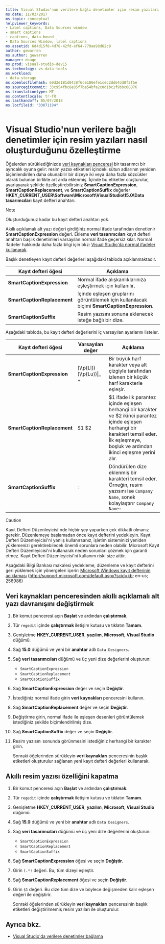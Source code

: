```yaml
---
title: Visual Studio'nun verilere bağlı denetimler için resim yazıları nasıl oluşturduğunu özelleştirme
ms.date: 11/03/2017
ms.topic: conceptual
helpviewer_keywords:
- Label captions, Data Sources window
- smart captions
- captions, data-bound
- Data Sources Window, label captions
ms.assetid: 6d4d15f8-4d78-42fd-af64-779ae98d62c8
author: gewarren
ms.author: gewarren
manager: douge
ms.prod: visual-studio-dev15
ms.technology: vs-data-tools
ms.workload:
- data-storage
ms.openlocfilehash: 60d2e181d0438f6ce180efe1cec2dd64dd8f2f5e
ms.sourcegitcommit: 33c954fbc8e05f7ba54bfa2c0d1bc1f9bbc68876
ms.translationtype: MT
ms.contentlocale: tr-TR
ms.lasthandoff: 05/07/2018
ms.locfileid: "33871194"
---
```

# <a name="customize-how-visual-studio-creates-captions-for-data-bound-controls"></a>Visual Studio'nun verilere bağlı denetimler için resim yazıları nasıl oluşturduğunu özelleştirme

Öğelerden sürüklediğinizde [veri kaynakları penceresi](add-new-data-sources.md) bir tasarımcı bir ayrıcalık oyuna gelir: resim yazısı etiketleri içindeki sütun adlarının yeniden biçimlendirilen daha okunabilir bir dizeye iki veya daha fazla sözcükler olarak bulunan birlikte art arda eklenmiş. İçinde bu etiketler oluşturulur, ayarlayarak şekilde özelleştirebilirsiniz **SmartCaptionExpression**, **SmartCaptionReplacement**, ve **SmartCaptionSuffix** değerler **HKEY_CURRENT_USER\Software\Microsoft\VisualStudio\15.0\Data tasarımcıları** kayıt defteri anahtarı.

> [!NOTE]
> Oluşturduğunuz kadar bu kayıt defteri anahtarı yok.

Akıllı açıklamalı alt yazı değeri girdiğiniz normal ifade tarafından denetlenir **SmartCaptionExpression** değeri. Ekleme **veri tasarımcıları** kayıt defteri anahtarı başlık denetimleri varsayılan normal ifade geçersiz kılar. Normal ifadeler hakkında daha fazla bilgi için bkz: [Visual Studio'da normal ifadeler kullanarak](../ide/using-regular-expressions-in-visual-studio.md).

Başlık denetleyen kayıt defteri değerleri aşağıdaki tabloda açıklanmaktadır.

|Kayıt defteri öğesi|Açıklama|
|-------------------|-----------------|
|**SmartCaptionExpression**|Normal ifade alışkanlıklarınıza eşleştirmek için kullanılır.|
|**SmartCaptionReplacement**|İçinde eşleşen gruplarını görüntülemek için kullanılacak biçimi **SmartCaptionExpression**.|
|**SmartCaptionSuffix**|Resim yazısını sonuna eklenecek isteğe bağlı bir dize.|

Aşağıdaki tabloda, bu kayıt defteri değerlerini iç varsayılan ayarlarını listeler.

|Kayıt defteri öğesi|Varsayılan değer|Açıklama|
|-------------------|-------------------|-----------------|
|**SmartCaptionExpression**|(\\\p{Ll}) (\\\p{Lu})&#124;_ +|Bir büyük harf karakter veya alt çizgiyle tarafından izlenen bir küçük harf karakterle eşleşir.|
|**SmartCaptionReplacement**|$1 $2|$1 ifade ilk parantez içinde eşleşen herhangi bir karakter ve $2 ikinci parantez içinde eşleşen herhangi bir karakteri temsil eder. İlk eşleşmeye, boşluk ve ardından ikinci eşleşme yerini alır.|
|**SmartCaptionSuffix**|:|Döndürülen dize eklenmiş bir karakteri temsil eder. Örneğin, resim yazısını ise `Company Name`, sonek kolaylaştırır `Company Name:`|

> [!CAUTION]
> Kayıt Defteri Düzenleyicisi'nde hiçbir şey yaparken çok dikkatli olmanız gerekir. Düzenlemeye başlamadan önce kayıt defterini yedekleyin. Kayıt Defteri Düzenleyicisi'ni yanlış kullanırsanız, işletim sisteminizi yeniden yüklemenizi gerektirebilecek önemli sorunlara neden olabilir. Microsoft Kayıt Defteri Düzenleyicisi'ni kullanarak neden sorunları çözmek için garanti etmez. Kayıt Defteri Düzenleyicisi'ni kullanım riski size aittir.
>
> Aşağıdaki Bilgi Bankası makalesi yedekleme, düzenleme ve kayıt defterini geri yüklemek için yönergeleri içerir: [Microsoft Windows kayıt defterinin açıklaması](http://support.microsoft.com/default.aspx?scid=kb;en-us;256986) (http://support.microsoft.com/default.aspx?scid=kb; en-us; 256986)

## <a name="modify-the-smart-captioning-behavior-of-the-data-sources-window"></a>Veri kaynakları penceresinden akıllı açıklamalı alt yazı davranışını değiştirmek

1.  Bir komut penceresi açın **Başlat** ve ardından **çalıştırmak**.

2.  Tür `regedit` içinde **çalıştırmak** iletişim kutusu ve tıklatın **Tamam**.

3.  Genişletme **HKEY_CURRENT_USER**, **yazılım**, **Microsoft**, **Visual Studio** düğümü.

7.  Sağ **15.0** düğümü ve yeni bir **anahtar** adlı `Data Designers`.

8.  Sağ **veri tasarımcıları** düğümü ve üç yeni dize değerlerini oluşturun:

    - `SmartCaptionExpression`
    - `SmartCaptionReplacement`
    - `SmartCaptionSuffix`

11. Sağ **SmartCaptionExpression** değer ve seçin **Değiştir**.

12. İstediğiniz normal ifade girin **veri kaynakları** penceresini kullanın.

13. Sağ **SmartCaptionReplacement** değer ve seçin **Değiştir**.

14. Değiştirme girin, normal ifade ile eşleşen desenleri görüntülemek istediğiniz şekilde biçimlendirilmiş dize.

15. Sağ **SmartCaptionSuffix** değer ve seçin **Değiştir**.

16. Resim yazısını sonunda görünmesini istediğiniz herhangi bir karakter girin.

    Sonraki öğelerinden sürükleyin **veri kaynakları** penceresinin başlık etiketleri oluşturulur sağlanan yeni kayıt defteri değerleri kullanarak.

## <a name="turn-off-the-smart-captioning-feature"></a>Akıllı resim yazısı özelliğini kapatma

1.  Bir komut penceresi açın **Başlat** ve ardından **çalıştırmak**.

2.  Tür `regedit` içinde **çalıştırmak** iletişim kutusu ve tıklatın **Tamam**.

3.  Genişletme **HKEY_CURRENT_USER**, **yazılım**, **Microsoft**, **Visual Studio** düğümü.

7.  Sağ **15.0** düğümü ve yeni bir **anahtar** adlı `Data Designers`.

8.  Sağ **veri tasarımcıları** düğümü ve üç yeni dize değerlerini oluşturun:

    - `SmartCaptionExpression`
    - `SmartCaptionReplacement`
    - `SmartCaptionSuffix`

11. Sağ **SmartCaptionExpression** öğesi ve seçin **Değiştir**.

12. Girin `(.*)` değeri. Bu, tüm dizeyi eşleştir.

13. Sağ **SmartCaptionReplacement** öğesi ve seçin **Değiştir**.

14. Girin `$1` değeri. Bu dize tüm dize ve böylece değişmeden kalır eşleşen değeri ile değiştirir.

    Sonraki öğelerinden sürükleyin **veri kaynakları** penceresinin başlık etiketleri değiştirilmemiş resim yazıları ile oluşturulur.

## <a name="see-also"></a>Ayrıca bkz.

- [Visual Studio'da verilere denetimler bağlama](../data-tools/bind-controls-to-data-in-visual-studio.md)
